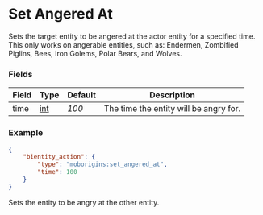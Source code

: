 # Set Angered At
Sets the target entity to be angered at the actor entity for a specified time. This only works on angerable entities, such as: Endermen, Zombified Piglins, Bees, Iron Golems, Polar Bears, and Wolves.


### Fields
Field | Type | Default | Description
------|------|---------|-------------
time | [int](https://origins.readthedocs.io/en/latest/types/data_types/integer/) | *100* | The time the entity will be angry for.


### Example
```json
{
    "bientity_action": {
        "type": "moborigins:set_angered_at",
        "time": 100
    }
}
```
Sets the entity to be angry at the other entity.
